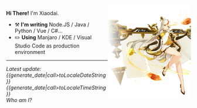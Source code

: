 <img align="right" width="45%" src="https://raw.githubusercontent.com/diauweb/diauweb/master/image.png?iv={{generate_date|round}}">

**Hi There!** I'm Xiaodai.
- :hammer_and_pick: **I'm writing** Node.JS / Java / Python / Vue / C#...
- :pencil2: **Using** Manjaro / KDE / Visual Studio Code as production environment

---
*Latest update: 
{{generate_date|call>toLocaleDateString}} 
{{generate_date|call>toLocaleTimeString}}*  
<i title="{{avatar.identifier}}">Who am I?</i>
